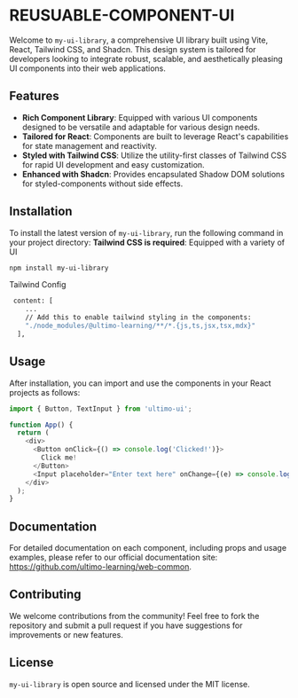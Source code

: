 
# REUSUABLE-COMPONENT-UI

Welcome to `my-ui-library`, a comprehensive UI library built using Vite, React, Tailwind CSS, and Shadcn. This design system is tailored for developers looking to integrate robust, scalable, and aesthetically pleasing UI components into their web applications.

## Features

- **Rich Component Library**: Equipped with various UI components designed to be versatile and adaptable for various design needs.
- **Tailored for React**: Components are built to leverage React's capabilities for state management and reactivity.
- **Styled with Tailwind CSS**: Utilize the utility-first classes of Tailwind CSS for rapid UI development and easy customization.
- **Enhanced with Shadcn**: Provides encapsulated Shadow DOM solutions for styled-components without side effects.

## Installation

To install the latest version of `my-ui-library`, run the following command in your project directory:
**Tailwind CSS is required**: Equipped with a variety of UI
```bash
npm install my-ui-library
```

Tailwind Config
```bash
 content: [
    ...
    // Add this to enable tailwind styling in the components:
    "./node_modules/@ultimo-learning/**/*.{js,ts,jsx,tsx,mdx}"
  ],
  ```

## Usage

After installation, you can import and use the components in your React projects as follows:

```javascript
import { Button, TextInput } from 'ultimo-ui';

function App() {
  return (
    <div>
      <Button onClick={() => console.log('Clicked!')}>
        Click me!
      </Button>
      <Input placeholder="Enter text here" onChange={(e) => console.log(e.target.value)} />
    </div>
  );
}
```

## Documentation

For detailed documentation on each component, including props and usage examples, please refer to our official documentation site: https://github.com/ultimo-learning/web-common.

## Contributing

We welcome contributions from the community! Feel free to fork the repository and submit a pull request if you have suggestions for improvements or new features.

## License

`my-ui-library` is open source and licensed under the MIT license.
